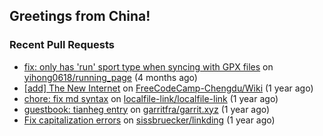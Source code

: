 ## Greetings from China!

### Recent Pull Requests

- [fix: only has &#39;run&#39; sport type when syncing with GPX files](https://github.com/yihong0618/running_page/pull/835) on [yihong0618/running_page](https://github.com/yihong0618/running_page) (4 months ago)
- [[add] The New Internet](https://github.com/FreeCodeCamp-Chengdu/Wiki/pull/111) on [FreeCodeCamp-Chengdu/Wiki](https://github.com/FreeCodeCamp-Chengdu/Wiki) (1 year ago)
- [chore: fix md syntax](https://github.com/localfile-link/localfile-link/pull/2) on [localfile-link/localfile-link](https://github.com/localfile-link/localfile-link) (1 year ago)
- [guestbook: tianheg entry](https://github.com/garritfra/garrit.xyz/pull/490) on [garritfra/garrit.xyz](https://github.com/garritfra/garrit.xyz) (1 year ago)
- [Fix capitalization errors](https://github.com/sissbruecker/linkding/pull/698) on [sissbruecker/linkding](https://github.com/sissbruecker/linkding) (1 year ago)
